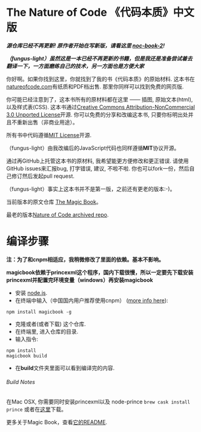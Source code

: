 
# The Nature of Code 《代码本质》中文版

_**源仓库已经不再更新! 原作者开始在写新版，请看这里 [noc-book-2](https://github.com/nature-of-code/noc-book-2)!**_

_**（fungus-light）虽然这是一本已经不再更新的书籍，但是我还是准备尝试着去翻译一下，一方面磨练自己的技术，另一方面也是方便大家**_

你好啊。如果你找到这里，你就找到了我的书《代码本质》的原始材料. 这本书在[natureofcode.com](http://www.natureofcode.com)有纸质和PDF档出售. 那里你同样可以找到免费的网页版.  

你可能已经注意到了，这本书所有的原材料都在这里 —— 插图, 原始文本(html), 以及样式表(CSS).  这本书通过[Creative Commons Attribution-NonCommercial 3.0 Unported License](http://creativecommons.org/licenses/by-nc/3.0/)开源. 你可以免费的分享和改编这本书, 只要你标明出处并且不重新出售（非商业用途）。

所有书中代码遵循[MIT License](http://opensource.org/licenses/MIT)开源.

（fungus-light）由我改编后的JavaScript代码也同样遵循**MIT**协议开源。

通过再GitHub上托管这本书的原材料, 我希望能更方便修改和更正错误.  请使用GitHub issues来汇报bug, 打字错误, 建议, 不啦不啦.  你也可以fork一份，然后自己修订然后发起pull request.

（fungus-light）事实上这本书并不是第一版，之前还有更老的版本:-)。  

当前版本的原文仓库 [The Magic Book](https://github.com/magicbookproject/magicbook)。

最老的版本[Nature of Code archived repo](https://github.com/shiffman/The-Nature-of-Code-archive).

# 编译步骤
**注：为了和cnpm相适应，我稍微修改了里面的依赖。基本不影响。**

**magicbook依赖于princexml这个程序，国内下载很慢，所以一定要先下载安装princexml并配置完环境变量（windows）再安装magicbook**

* 安装 [node.js](https://nodejs.org/en/).
* 在终端中输入（中国国内用户推荐使用cnpm） ([more info here](https://github.com/magicbookproject/magicbook/)):
```
npm install magicbook -g
```
* 克隆或者(或者下载) 这个仓库.
* 在终端里, 进入仓库的目录.
* 输入指令:
```
npm install
magicbook build
```
* 在**build**文件夹里面可以看到编译完的内容.

###### Build Notes
在Mac OSX, 你需要同时安装princexml以及 node-prince `brew cask install prince` 或者在[这里](http://www.princexml.com/download/)下载。

更多关于Magic Book，查看[它的README](https://github.com/magicbookproject/magicbook/blob/master/README.md).
